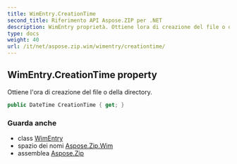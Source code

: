 ```yaml
---
title: WimEntry.CreationTime
second_title: Riferimento API Aspose.ZIP per .NET
description: WimEntry proprietà. Ottiene lora di creazione del file o della directory.
type: docs
weight: 40
url: /it/net/aspose.zip.wim/wimentry/creationtime/
---
```

## WimEntry.CreationTime property

Ottiene l'ora di creazione del file o della directory.

```csharp
public DateTime CreationTime { get; }
```

### Guarda anche

* class [WimEntry](../)
* spazio dei nomi [Aspose.Zip.Wim](../../wimentry/)
* assemblea [Aspose.Zip](../../../)


